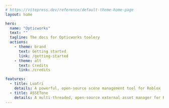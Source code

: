 ```yaml
---
# https://vitepress.dev/reference/default-theme-home-page
layout: home

hero:
  name: "Opticworks"
  text: ""
  tagline: The docs for Opticworks toolery
  actions:
    - theme: brand
      text: Getting started
      link: /getting-started
    - theme: alt
      text: Credits
      link: /credits

features:
  - title: Luatri
    details: A powerful, open-source scene management tool for Roblox
  - title: ASSETone
    details: A multi-threaded, open-source external asset manager for Roblox
---
```


